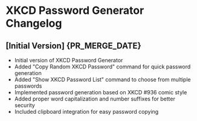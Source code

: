 # XKCD Password Generator Changelog

## [Initial Version] {PR_MERGE_DATE}

- Initial version of XKCD Password Generator
- Added "Copy Random XKCD Password" command for quick password generation
- Added "Show XKCD Password List" command to choose from multiple passwords
- Implemented password generation based on XKCD #936 comic style
- Added proper word capitalization and number suffixes for better security
- Included clipboard integration for easy password copying 